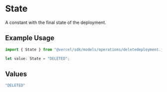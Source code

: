 # State

A constant with the final state of the deployment.

## Example Usage

```typescript
import { State } from "@vercel/sdk/models/operations/deletedeployment.js";

let value: State = "DELETED";
```

## Values

```typescript
"DELETED"
```